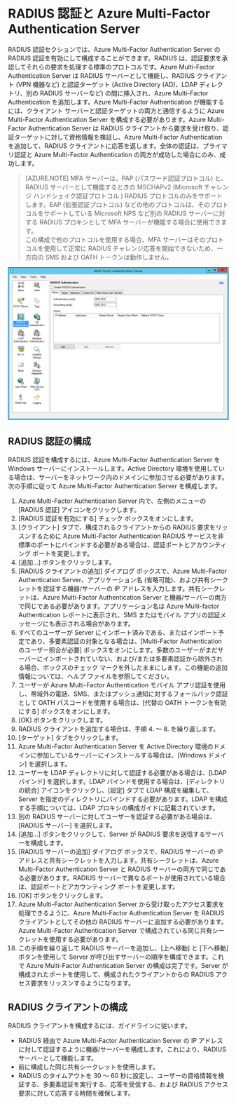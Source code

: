 <properties 
	pageTitle="RADIUS 認証と Azure Multi-Factor Authentication Server" 
	description="RADIUS 認証と Azure Multi-Factor Authentication Server をデプロイする際に役立つ Azure Multi-Factor Authentication のページです。" 
	services="multi-factor-authentication" 
	documentationCenter="" 
	authors="billmath" 
	manager="stevenpo" 
	editor="curtand"/>

<tags 
	ms.service="multi-factor-authentication" 
	ms.workload="identity" 
	ms.tgt_pltfrm="na" 
	ms.devlang="na" 
	ms.topic="get-started-article" 
	ms.date="05/12/2016" 
	ms.author="billmath"/>



# RADIUS 認証と Azure Multi-Factor Authentication Server

RADIUS 認証セクションでは、Azure Multi-Factor Authentication Server の RADIUS 認証を有効にして構成することができます。RADIUS は、認証要求を承認してそれらの要求を処理する標準のプロトコルです。Azure Multi-Factor Authentication Server は RADIUS サーバーとして機能し、RADIUS クライアント (VPN 機器など) と認証ターゲット (Active Directory (AD)、LDAP ディレクトリ、別の RADIUS サーバーなど) の間に挿入され、Azure Multi-Factor Authentication を追加します。Azure Multi-Factor Authentication が機能するには、クライアント サーバーと認証ターゲットの両方と通信するように Azure Multi-Factor Authentication Server を構成する必要があります。Azure Multi-Factor Authentication Server は RADIUS クライアントから要求を受け取り、認証ターゲットに対して資格情報を検証し、Azure Multi-Factor Authentication を追加して、RADIUS クライアントに応答を返します。全体の認証は、プライマリ認証と Azure Multi-Factor Authentication の両方が成功した場合にのみ、成功します。

>[AZURE.NOTE]
MFA サーバーは、PAP (パスワード認証プロトコル) と、RADIUS サーバーとして機能するときの MSCHAPv2 (Microsoft チャレンジ ハンドシェイク認証プロトコル ) RADIUS プロトコルのみをサポートします。EAP (拡張認証プロトコル) などの他のプロトコルは、そのプロトコルをサポートしている Microsoft NPS など別の RADIUS サーバーに対する RADIUS プロキシとして MFA サーバーが機能する場合に使用できます。</br>この構成で他のプロトコルを使用する場合、MFA サーバーはそのプロトコルを使用して正常に RADIUS チャレンジ応答を開始できないため、一方向の SMS および OATH トークンは動作しません。


![RADIUS 認証](./media/multi-factor-authentication-get-started-server-rdg/radius.png)

## RADIUS 認証の構成

RADIUS 認証を構成するには、Azure Multi-Factor Authentication Server を Windows サーバーにインストールします。Active Directory 環境を使用している場合は、サーバーをネットワーク内のドメインに参加させる必要があります。次の手順に従って Azure Multi-Factor Authentication Server を構成します。

1. Azure Multi-Factor Authentication Server 内で、左側のメニューの [RADIUS 認証] アイコンをクリックします。
2. [RADIUS 認証を有効にする] チェック ボックスをオンにします。
3. [クライアント] タブで、構成されるクライアントからの RADIUS 要求をリッスンするために Azure Multi-Factor Authentication RADIUS サービスを非標準のポートにバインドする必要がある場合は、認証ポートとアカウンティング ポートを変更します。
4. [追加…] ボタンをクリックします。
5. [RADIUS クライアントの追加] ダイアログ ボックスで、Azure Multi-Factor Authentication Server、アプリケーション名 (省略可能)、および共有シークレットを認証する機器/サーバーの IP アドレスを入力します。共有シークレットは、Azure Multi-Factor Authentication Server と機器/サーバーの両方で同じである必要があります。アプリケーション名は Azure Multi-factor Authentication レポートに表示され、SMS またはモバイル アプリの認証メッセージにも表示される場合があります。
6. すべてのユーザーが Server にインポート済みである、またはインポート予定であり、多要素認証の対象となる場合は、[Multi-Factor Authentication のユーザー照合が必要] ボックスをオンにします。多数のユーザーがまだサーバーにインポートされていない、および/または多要素認証から除外される場合、ボックスのチェック マークを外したままにします。この機能の追加情報については、ヘルプ ファイルを参照してください。
7. ユーザーが Azure Multi-Factor Authentication モバイル アプリ認証を使用し、帯域外の電話、SMS、またはプッシュ通知に対するフォールバック認証として OATH パスコードを使用する場合は、[代替の OATH トークンを有効にする] ボックスをオンにします。
8. [OK] ボタンをクリックします。
9. RADIUS クライアントを追加する場合は、手順 4. ～ 8. を繰り返します。
10. [ターゲット] タブをクリックします。
11. Azure Multi-Factor Authentication Server を Active Directory 環境のドメインに参加しているサーバーにインストールする場合は、[Windows ドメイン] を選択します。
12. ユーザーを LDAP ディレクトリに対して認証する必要がある場合は、[LDAP バインド] を選択します。LDAP バインドを使用する場合は、[ディレクトリの統合] アイコンをクリックし、[設定] タブで LDAP 構成を編集して、Server を指定のディレクトリにバインドする必要があります。LDAP を構成する手順については、LDAP プロキシの構成ガイドに記載されています。 
13. 別の RADIUS サーバーに対してユーザーを認証する必要がある場合は、[RADIUS サーバー] を選択します。
14. [追加...] ボタンをクリックして、Server が RADIUS 要求を送信するサーバーを構成します。
15. [RADIUS サーバーの追加] ダイアログ ボックスで、RADIUS サーバーの IP アドレスと共有シークレットを入力します。共有シークレットは、Azure Multi-Factor Authentication Server と RADIUS サーバーの両方で同じである必要があります。RADIUS サーバーで異なるポートが使用されている場合は、認証ポートとアカウンティング ポートを変更します。
16. [OK] ボタンをクリックします。 
17. Azure Multi-Factor Authentication Server から受け取ったアクセス要求を処理できるように、Azure Multi-Factor Authentication Server を RADIUS クライアントとしてその他の RADIUS サーバーに追加する必要があります。Azure Multi-Factor Authentication Server で構成されている同じ共有シークレットを使用する必要があります。
18. この手順を繰り返して RADIUS サーバーを追加し、[上へ移動] と [下へ移動] ボタンを使用して Server が呼び出すサーバーの順序を構成できます。これで Azure Multi-Factor Authentication Server の構成は完了です。Server が構成されたポートを使用して、構成されたクライアントからの RADIUS アクセス要求をリッスンするようになります。   


## RADIUS クライアントの構成

RADIUS クライアントを構成するには、ガイドラインに従います。

- RADIUS 経由で Azure Multi-Factor Authentication Server の IP アドレスに対して認証するように機器/サーバーを構成します。これにより、RADIUS サーバーとして機能します。 
- 前に構成した同じ共有シークレットを使用します。 
- RADIUS のタイムアウトを 30 ～ 60 秒に設定し、ユーザーの資格情報を検証する、多要素認証を実行する、応答を受信する、および RADIUS アクセス要求に対して応答する時間を確保します。

<!---HONumber=AcomDC_0518_2016-->